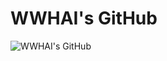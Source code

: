 # WWHAI's GitHub
![WWHAI's GitHub](https://github-readme-stats.vercel.app/api?username=wwhai&show_icons=true&bg_color=00000000)

